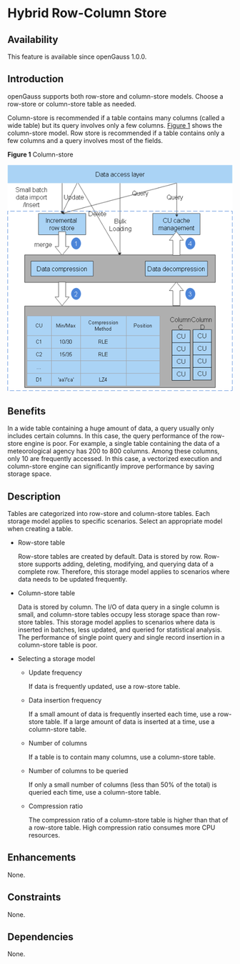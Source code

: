 # Hybrid Row-Column Store<a name="EN-US_TOPIC_0000001151995063"></a>

## Availability<a name="section18007590"></a>

This feature is available since openGauss 1.0.0.

## Introduction<a name="section27850590"></a>

openGauss supports both row-store and column-store models. Choose a row-store or column-store table as needed.

Column-store is recommended if a table contains many columns \(called a wide table\) but its query involves only a few columns.  [Figure 1](#fig114741818102620)  shows the column-store model. Row store is recommended if a table contains only a few columns and a query involves most of the fields.

**Figure  1**  Column-store<a name="fig114741818102620"></a>  


![](figures/8-3行列混存引擎.png)

## Benefits<a name="section49328722"></a>

In a wide table containing a huge amount of data, a query usually only includes certain columns. In this case, the query performance of the row-store engine is poor. For example, a single table containing the data of a meteorological agency has 200 to 800 columns. Among these columns, only 10 are frequently accessed. In this case, a vectorized execution and column-store engine can significantly improve performance by saving storage space.

## Description<a name="section41305314"></a>

Tables are categorized into row-store and column-store tables. Each storage model applies to specific scenarios. Select an appropriate model when creating a table.

-   Row-store table

    Row-store tables are created by default. Data is stored by row. Row-store supports adding, deleting, modifying, and querying data of a complete row. Therefore, this storage model applies to scenarios where data needs to be updated frequently.

-   Column-store table

    Data is stored by column. The I/O of data query in a single column is small, and column-store tables occupy less storage space than row-store tables. This storage model applies to scenarios where data is inserted in batches, less updated, and queried for statistical analysis. The performance of single point query and single record insertion in a column-store table is poor.

-   Selecting a storage model
    -   Update frequency

        If data is frequently updated, use a row-store table.

    -   Data insertion frequency

        If a small amount of data is frequently inserted each time, use a row-store table. If a large amount of data is inserted at a time, use a column-store table.

    -   Number of columns

        If a table is to contain many columns, use a column-store table.

    -   Number of columns to be queried

        If only a small number of columns \(less than 50% of the total\) is queried each time, use a column-store table.

    -   Compression ratio

        The compression ratio of a column-store table is higher than that of a row-store table. High compression ratio consumes more CPU resources.



## Enhancements<a name="section36203513"></a>

None.

## Constraints<a name="section06531946143616"></a>

None.

## Dependencies<a name="section57396167"></a>

None.

